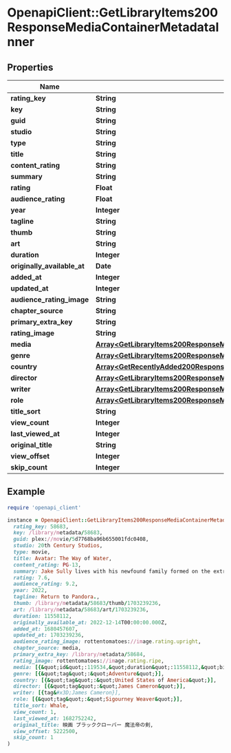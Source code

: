 # OpenapiClient::GetLibraryItems200ResponseMediaContainerMetadataInner

## Properties

| Name | Type | Description | Notes |
| ---- | ---- | ----------- | ----- |
| **rating_key** | **String** |  | [optional] |
| **key** | **String** |  | [optional] |
| **guid** | **String** |  | [optional] |
| **studio** | **String** |  | [optional] |
| **type** | **String** |  | [optional] |
| **title** | **String** |  | [optional] |
| **content_rating** | **String** |  | [optional] |
| **summary** | **String** |  | [optional] |
| **rating** | **Float** |  | [optional] |
| **audience_rating** | **Float** |  | [optional] |
| **year** | **Integer** |  | [optional] |
| **tagline** | **String** |  | [optional] |
| **thumb** | **String** |  | [optional] |
| **art** | **String** |  | [optional] |
| **duration** | **Integer** |  | [optional] |
| **originally_available_at** | **Date** |  | [optional] |
| **added_at** | **Integer** |  | [optional] |
| **updated_at** | **Integer** |  | [optional] |
| **audience_rating_image** | **String** |  | [optional] |
| **chapter_source** | **String** |  | [optional] |
| **primary_extra_key** | **String** |  | [optional] |
| **rating_image** | **String** |  | [optional] |
| **media** | [**Array&lt;GetLibraryItems200ResponseMediaContainerMetadataInnerMediaInner&gt;**](GetLibraryItems200ResponseMediaContainerMetadataInnerMediaInner.md) |  | [optional] |
| **genre** | [**Array&lt;GetLibraryItems200ResponseMediaContainerMetadataInnerGenreInner&gt;**](GetLibraryItems200ResponseMediaContainerMetadataInnerGenreInner.md) |  | [optional] |
| **country** | [**Array&lt;GetRecentlyAdded200ResponseMediaContainerMetadataInnerCountryInner&gt;**](GetRecentlyAdded200ResponseMediaContainerMetadataInnerCountryInner.md) |  | [optional] |
| **director** | [**Array&lt;GetLibraryItems200ResponseMediaContainerMetadataInnerDirectorInner&gt;**](GetLibraryItems200ResponseMediaContainerMetadataInnerDirectorInner.md) |  | [optional] |
| **writer** | [**Array&lt;GetLibraryItems200ResponseMediaContainerMetadataInnerDirectorInner&gt;**](GetLibraryItems200ResponseMediaContainerMetadataInnerDirectorInner.md) |  | [optional] |
| **role** | [**Array&lt;GetLibraryItems200ResponseMediaContainerMetadataInnerRoleInner&gt;**](GetLibraryItems200ResponseMediaContainerMetadataInnerRoleInner.md) |  | [optional] |
| **title_sort** | **String** |  | [optional] |
| **view_count** | **Integer** |  | [optional] |
| **last_viewed_at** | **Integer** |  | [optional] |
| **original_title** | **String** |  | [optional] |
| **view_offset** | **Integer** |  | [optional] |
| **skip_count** | **Integer** |  | [optional] |

## Example

```ruby
require 'openapi_client'

instance = OpenapiClient::GetLibraryItems200ResponseMediaContainerMetadataInner.new(
  rating_key: 58683,
  key: /library/metadata/58683,
  guid: plex://movie/5d7768ba96b655001fdc0408,
  studio: 20th Century Studios,
  type: movie,
  title: Avatar: The Way of Water,
  content_rating: PG-13,
  summary: Jake Sully lives with his newfound family formed on the extrasolar moon Pandora. Once a familiar threat returns to finish what was previously started, Jake must work with Neytiri and the army of the Na&#39;vi race to protect their home.,
  rating: 7.6,
  audience_rating: 9.2,
  year: 2022,
  tagline: Return to Pandora.,
  thumb: /library/metadata/58683/thumb/1703239236,
  art: /library/metadata/58683/art/1703239236,
  duration: 11558112,
  originally_available_at: 2022-12-14T00:00:00.000Z,
  added_at: 1680457607,
  updated_at: 1703239236,
  audience_rating_image: rottentomatoes://image.rating.upright,
  chapter_source: media,
  primary_extra_key: /library/metadata/58684,
  rating_image: rottentomatoes://image.rating.ripe,
  media: [{&quot;id&quot;:119534,&quot;duration&quot;:11558112,&quot;bitrate&quot;:25025,&quot;width&quot;:3840,&quot;height&quot;:2072,&quot;aspectRatio&quot;:1.85,&quot;audioChannels&quot;:6,&quot;audioCodec&quot;:&quot;eac3&quot;,&quot;videoCodec&quot;:&quot;hevc&quot;,&quot;videoResolution&quot;:&quot;4k&quot;,&quot;container&quot;:&quot;mkv&quot;,&quot;videoFrameRate&quot;:&quot;24p&quot;,&quot;videoProfile&quot;:&quot;main 10&quot;,&quot;Part&quot;:[{&quot;id&quot;:119542,&quot;key&quot;:&quot;/library/parts/119542/1680457526/file.mkv&quot;,&quot;duration&quot;:11558112,&quot;file&quot;:&quot;/movies/Avatar The Way of Water (2022)/Avatar.The.Way.of.Water.2022.2160p.WEB-DL.DDP5.1.Atmos.DV.HDR10.HEVC-CMRG.mkv&quot;,&quot;size&quot;:36158371307,&quot;container&quot;:&quot;mkv&quot;,&quot;videoProfile&quot;:&quot;main 10&quot;}]}],
  genre: [{&quot;tag&quot;:&quot;Adventure&quot;}],
  country: [{&quot;tag&quot;:&quot;United States of America&quot;}],
  director: [{&quot;tag&quot;:&quot;James Cameron&quot;}],
  writer: [{tag&#x3D;James Cameron}],
  role: [{&quot;tag&quot;:&quot;Sigourney Weaver&quot;}],
  title_sort: Whale,
  view_count: 1,
  last_viewed_at: 1682752242,
  original_title: 映画 ブラッククローバー 魔法帝の剣,
  view_offset: 5222500,
  skip_count: 1
)
```

